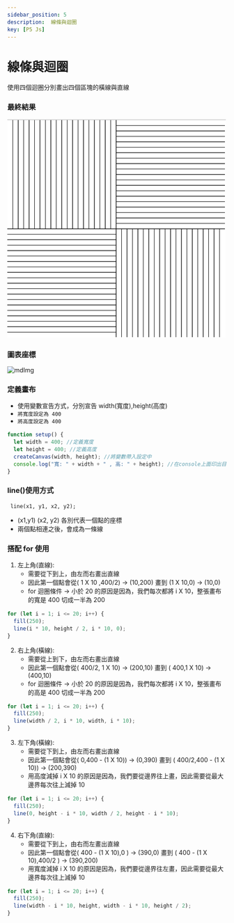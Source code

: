 ```yaml
---
sidebar_position: 5
description:  線條與迴圈
key: [P5 Js]
---
```


# 線條與迴圈

使用四個迴圈分別畫出四個區塊的橫線與直線

### 最終結果

![mdImg](https://github.com/LonelyYeezhiChicken/chicken-personal/blob/main//static/mdImgs/p5js/LineAndLoop/Line.png?raw=true)

### 圖表座標

![mdImg](https://github.com/LonelyYeezhiChicken/p5Js-Demo/blob/main/LineAndLoop/LineXY.png?raw=true)

### 定義畫布

- 使用變數宣告方式，分別宣告 width(寬度),height(高度)
- `將寬度設定為 400`
- `將高度設定為 400`

```javascript
function setup() {
  let width = 400; //定義寬度
  let height = 400; //定義高度
  createCanvas(width, height); //將變數帶入設定中
  console.log("寬: " + width + " , 高: " + height); //在console上面印出目前寬高
}
```

### line()使用方式

```
 line(x1, y1, x2, y2);
```

- (x1,y1) (x2, y2) 各別代表一個點的座標
- 兩個點相連之後，會成為一條線

### 搭配 for 使用

1.  左上角(直線):
    - 需要從下到上，由左而右畫出直線
    - 因此第一個點會從( 1 X 10 ,400/2) -> (10,200) 畫到 (1 X 10,0) -> (10,0)
    - for 迴圈條件 -> 小於 20 的原因是因為，我們每次都將 i X 10，整張畫布的寬是 400 切成一半為 200

```javascript
for (let i = 1; i <= 20; i++) {
  fill(250);
  line(i * 10, height / 2, i * 10, 0);
}
```

2.  右上角(橫線):
    - 需要從上到下，由左而右畫出直線
    - 因此第一個點會從( 400/2, 1 X 10) -> (200,10) 畫到 ( 400,1 X 10) -> (400,10)
    - for 迴圈條件 -> 小於 20 的原因是因為，我們每次都將 i X 10，整張畫布的高是 400 切成一半為 200

```javascript
for (let i = 1; i <= 20; i++) {
  fill(250);
  line(width / 2, i * 10, width, i * 10);
}
```

3.  左下角(橫線):
    - 需要從下到上，由左而右畫出直線
    - 因此第一個點會從( 0,400 - (1 X 10)) -> (0,390) 畫到 ( 400/2,400 - (1 X 10)) -> (200,390)
    - 用高度減掉 i X 10 的原因是因為，我們要從邊界往上畫，因此需要從最大邊界每次往上減掉 10

```javascript
for (let i = 1; i <= 20; i++) {
  fill(250);
  line(0, height - i * 10, width / 2, height - i * 10);
}
```

4.  右下角(直線):
    - 需要從下到上，由右而左畫出直線
    - 因此第一個點會從( 400 - (1 X 10),0 ) -> (390,0) 畫到 ( 400 - (1 X 10),400/2 ) -> (390,200)
    - 用寬度減掉 i X 10 的原因是因為，我們要從邊界往左畫，因此需要從最大邊界每次往上減掉 10

```javascript
for (let i = 1; i <= 20; i++) {
  fill(250);
  line(width - i * 10, height, width - i * 10, height / 2);
}
```
